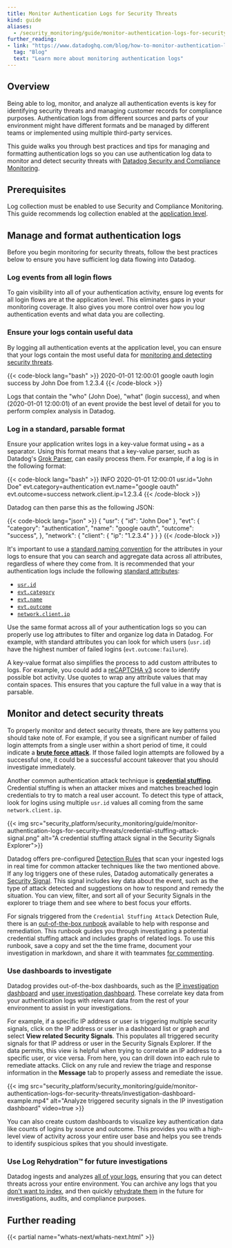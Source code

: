 ```yaml
---
title: Monitor Authentication Logs for Security Threats
kind: guide
aliases:
  - /security_monitoring/guide/monitor-authentication-logs-for-security-threats/
further_reading:
- link: "https://www.datadoghq.com/blog/how-to-monitor-authentication-logs/"
  tag: "Blog"
  text: "Learn more about monitoring authentication logs"
---
```


## Overview

Being able to log, monitor, and analyze all authentication events is key for identifying security threats and managing customer records for compliance purposes. Authentication logs from different sources and parts of your environment might have different formats and be managed by different teams or implemented using multiple third-party services.

This guide walks you through best practices and tips for managing and formatting authentication logs so you can use authentication log data to monitor and detect security threats with [Datadog Security and Compliance Monitoring][1].

## Prerequisites

Log collection must be enabled to use Security and Compliance Monitoring. This guide recommends log collection enabled at the [application level][2].

## Manage and format authentication logs

Before you begin monitoring for security threats, follow the best practices below to ensure you have sufficient log data flowing into Datadog.

### Log events from all login flows

To gain visibility into all of your authentication activity, ensure log events for all login flows are at the application level. This eliminates gaps in your monitoring coverage. It also gives you more control over how you log authentication events and what data you are collecting.

### Ensure your logs contain useful data

By logging all authentication events at the application level, you can ensure that your logs contain the most useful data for [monitoring and detecting security threats](#monitor-and-detect-security-threats).

{{< code-block lang="bash" >}}
2020-01-01 12:00:01 google oauth login success by John Doe from 1.2.3.4
{{< /code-block >}}

Logs that contain the "who" (John Doe), "what" (login success), and when (2020-01-01 12:00:01) of an event provide the best level of detail for you to perform complex analysis in Datadog.

### Log in a standard, parsable format

Ensure your application writes logs in a key-value format using `=` as a separator. Using this format means that a key-value parser, such as Datadog's [Grok Parser][3], can easily process them. For example, if a log is in the following format:

{{< code-block lang="bash" >}}
INFO 2020-01-01 12:00:01 usr.id="John Doe" evt.category=authentication evt.name="google oauth" evt.outcome=success network.client.ip=1.2.3.4
{{< /code-block >}}

Datadog can then parse this as the following JSON:

{{< code-block lang="json" >}}
{
  "usr": {
    "id": "John Doe"
  },
  "evt": {
    "category": "authentication",
    "name": "google oauth",
    "outcome": "success",
  },
  "network": {
    "client": {
      "ip": "1.2.3.4"
    }
  }
}
{{< /code-block >}}

It's important to use a [standard naming convention][4] for the attributes in your logs to ensure that you can search and aggregate data across all attributes, regardless of where they come from. It is recommended that your authentication logs include the following [standard attributes][5]:

- [`usr.id`][6]
- [`evt.category`][7]
- [`evt.name`][7]
- [`evt.outcome`][7]
- [`network.client.ip`][8]

Use the same format across all of your authentication logs so you can properly use log attributes to filter and organize log data in Datadog. For example, with standard attributes you can look for which users (`usr.id`) have the highest number of failed logins (`evt.outcome:failure`).

A key-value format also simplifies the process to add custom attributes to logs. For example, you could add a [reCAPTCHA v3][9] score to identify possible bot activity. Use quotes to wrap any attribute values that may contain spaces. This ensures that you capture the full value in a way that is parsable.

## Monitor and detect security threats

To properly monitor and detect security threats, there are key patterns you should take note of. For example, if you see a significant number of failed login attempts from a single user within a short period of time, it could indicate a [**brute force attack**][10]. If those failed login attempts are followed by a successful one, it could be a successful account takeover that you should investigate immediately.

Another common authentication attack technique is [**credential stuffing**][11]. Credential stuffing is when an attacker mixes and matches breached login credentials to try to match a real user account. To detect this type of attack, look for logins using multiple `usr.id` values all coming from the same `network.client.ip`.

{{< img src="security_platform/security_monitoring/guide/monitor-authentication-logs-for-security-threats/credential-stuffing-attack-signal.png" alt="A credential stuffing attack signal in the Security Signals Explorer">}}

Datadog offers pre-configured [Detection Rules][12] that scan your ingested logs in real time for common attacker techniques like the two mentioned above. If any log triggers one of these rules, Datadog automatically generates a [Security Signal][13]. This signal includes key data about the event, such as the type of attack detected and suggestions on how to respond and remedy the situation. You can view, filter, and sort all of your Security Signals in the explorer to triage them and see where to best focus your efforts.

For signals triggered from the `Credential Stuffing Attack` Detection Rule, there is an [out-of-the-box runbook][14] available to help with response and remediation. This runbook guides you through investigating a potential credential stuffing attack and includes graphs of related logs. To use this runbook, save a copy and set the the time frame, document your investigation in markdown, and share it with teammates [for commenting][15].

### Use dashboards to investigate

Datadog provides out-of-the-box dashboards, such as the [IP investigation dashboard][16] and [user investigation dashboard][17]. These correlate key data from your authentication logs with relevant data from the rest of your environment to assist in your investigations.

For example, if a specific IP address or user is triggering multiple security signals, click on the IP address or user in a dashboard list or graph and select **View related Security Signals**. This populates all triggered security signals for that IP address or user in the Security Signals Explorer. If the data permits, this view is helpful when trying to correlate an IP address to a specific user, or vice versa. From here, you can drill down into each rule to remediate attacks. Click on any rule and review the triage and response information in the **Message** tab to properly assess and remediate the issue.

{{< img src="security_platform/security_monitoring/guide/monitor-authentication-logs-for-security-threats/investigation-dashboard-example.mp4" alt="Analyze triggered security signals in the IP investigation dashboard" video=true >}}

You can also create custom dashboards to visualize key authentication data like counts of logins by source and outcome. This provides you with a high-level view of activity across your entire user base and helps you see trends to identify suspicious spikes that you should investigate.

### Use Log Rehydration&trade; for future investigations

Datadog ingests and analyzes [all of your logs][18], ensuring that you can detect threats across your entire environment. You can archive any logs that you [don't want to index][19], and then quickly [rehydrate them][20] in the future for investigations, audits, and compliance purposes.

## Further reading

{{< partial name="whats-next/whats-next.html" >}}

[1]: /security_monitoring/
[2]: /logs/log_collection/?tab=http#application-log-collection
[3]: /logs/log_configuration/processors/#grok-parser
[4]: https://www.datadoghq.com/blog/logs-standard-attributes/
[5]: /logs/log_configuration/attributes_naming_convention
[6]: /logs/log_configuration/attributes_naming_convention/#user-related-attributes
[7]: /logs/log_configuration/attributes_naming_convention/#events
[8]: /logs/log_configuration/attributes_naming_convention/#network
[9]: https://developers.google.com/recaptcha/docs/v3
[10]: https://app.datadoghq.com/security/configuration/rules?query=brute%20force%20attack&sort=rule
[11]: https://app.datadoghq.com/security/configuration/rules?query=credential%20stuffing%20attack&sort=rule
[12]: /security_monitoring/default_rules/
[13]: /security_monitoring/explorer
[14]: https://app.datadoghq.com/notebook/credentialstuffingrunbook
[15]: /notebooks/#commenting
[16]: https://app.datadoghq.com/screen/integration/security-monitoring-ip-investigation
[17]: https://app.datadoghq.com/screen/integration/security-monitoring-user-investigation
[18]: https://www.datadoghq.com/blog/logging-without-limits/
[19]: /logs/indexes/#exclusion-filters
[20]: https://www.datadoghq.com/blog/efficient-log-rehydration-with-datadog/
